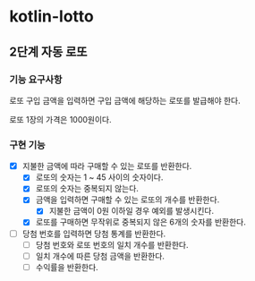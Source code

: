 # kotlin-lotto

## 2단계 자동 로또
### 기능 요구사항
로또 구입 금액을 입력하면 구입 금액에 해당하는 로또를 발급해야 한다.

로또 1장의 가격은 1000원이다.

### 구현 기능
- [x] 지불한 금액에 따라 구매할 수 있는 로또를 반환한다.
  - [x] 로또의 숫자는 1 ~ 45 사이의 숫자이다.
  - [x] 로또의 숫자는 중복되지 않는다.
  - [x] 금액을 입력하면 구매할 수 있는 로또의 개수를 반환한다.
    - [x] 지불한 금액이 0원 이하일 경우 예외를 발생시킨다.
  - [x] 로또를 구매하면 무작위로 중복되지 않은 6개의 숫자를 반환한다.
- [ ] 당첨 번호를 입력하면 당첨 통계를 반환한다.
  - [ ] 당첨 번호와 로또 번호의 일치 개수를 반환한다.
  - [ ] 일치 개수에 따른 당첨 금액을 반환한다.
  - [ ] 수익률을 반환한다.
